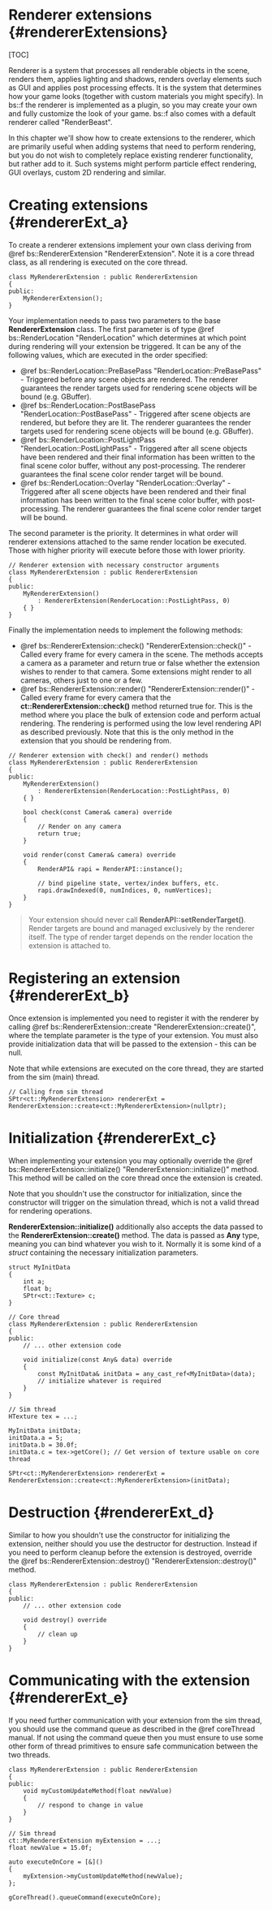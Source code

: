 Renderer extensions								{#rendererExtensions}
===============
[TOC]

Renderer is a system that processes all renderable objects in the scene, renders them, applies lighting and shadows, renders overlay elements such as GUI and applies post processing effects. It is the system that determines how your game looks (together with custom materials you might specify). In bs::f the renderer is implemented as a plugin, so you may create your own and fully customize the look of your game. bs::f also comes with a default renderer called "RenderBeast".

In this chapter we'll show how to create extensions to the renderer, which are primarily useful when adding systems that need to perform rendering, but you do not wish to completely replace existing renderer functionality, but rather add to it. Such systems might perform particle effect rendering, GUI overlays, custom 2D rendering and similar.

# Creating extensions {#rendererExt_a}

To create a renderer extensions implement your own class deriving from @ref bs::RendererExtension "RendererExtension". Note it is a core thread class, as all rendering is executed on the core thread.

~~~~~~~~~~~~~{.cpp}
class MyRendererExtension : public RendererExtension
{
public:
	MyRendererExtension();
}
~~~~~~~~~~~~~

Your implementation needs to pass two parameters to the base **RendererExtension** class. The first parameter is of type @ref bs::RenderLocation "RenderLocation" which determines at which point during rendering will your extension be triggered. It can be any of the following values, which are executed in the order specified:
 - @ref bs::RenderLocation::PreBasePass "RenderLocation::PreBasePass" - Triggered before any scene objects are rendered. The renderer guarantees the render targets used for rendering scene objects will be bound (e.g. GBuffer).
 - @ref bs::RenderLocation::PostBasePass "RenderLocation::PostBasePass" - Triggered after scene objects are rendered, but before they are lit. The renderer guarantees the render targets used for rendering scene objects will be bound (e.g. GBuffer).
 - @ref bs::RenderLocation::PostLightPass "RenderLocation::PostLightPass" - Triggered after all scene objects have been rendered and their final information has been written to the final scene color buffer, without any post-processing. The renderer guarantees the final scene color render target will be bound.
 - @ref bs::RenderLocation::Overlay "RenderLocation::Overlay" - Triggered after all scene objects have been rendered and their final information has been written to the final scene color buffer, with post-processing. The renderer guarantees the final scene color render target will be bound.
 
The second parameter is the priority. It determines in what order will renderer extensions attached to the same render location be executed. Those with higher priority will execute before those with lower priority.

~~~~~~~~~~~~~{.cpp}
// Renderer extension with necessary constructor arguments
class MyRendererExtension : public RendererExtension
{
public:
	MyRendererExtension()
		: RendererExtension(RenderLocation::PostLightPass, 0)
	{ }
}
~~~~~~~~~~~~~
 
Finally the implementation needs to implement the following methods:
 - @ref bs::RendererExtension::check() "RendererExtension::check()" - Called every frame for every camera in the scene. The methods accepts a camera as a parameter and return true or false whether the extension wishes to render to that camera. Some extensions might render to all cameras, others just to one or a few.
 - @ref bs::RendererExtension::render() "RendererExtension::render()" - Called every frame for every camera that the **ct::RendererExtension::check()** method returned true for. This is the method where you place the bulk of extension code and perform actual rendering. The rendering is performed using the low level rendering API as described previously. Note that this is the only method in the extension that you should be rendering from.
 
~~~~~~~~~~~~~{.cpp}
// Renderer extension with check() and render() methods
class MyRendererExtension : public RendererExtension
{
public:
	MyRendererExtension()
		: RendererExtension(RenderLocation::PostLightPass, 0)
	{ }
	
	bool check(const Camera& camera) override
	{
		// Render on any camera
		return true;
	}

	void render(const Camera& camera) override
	{
		RenderAPI& rapi = RenderAPI::instance();
		
		// bind pipeline state, vertex/index buffers, etc.
		rapi.drawIndexed(0, numIndices, 0, numVertices);
	}
}
~~~~~~~~~~~~~

> Your extension should never call **RenderAPI::setRenderTarget()**. Render targets are bound and managed exclusively by the renderer itself. The type of render target depends on the render location the extension is attached to. 

# Registering an extension {#rendererExt_b}
Once extension is implemented you need to register it with the renderer by calling @ref bs::RendererExtension::create<T> "RendererExtension::create<T>()", where the template parameter is the type of your extension. You must also provide initialization data that will be passed to the extension - this can be null.

Note that while extensions are executed on the core thread, they are started from the sim (main) thread.

~~~~~~~~~~~~~{.cpp}
// Calling from sim thread
SPtr<ct::MyRendererExtension> rendererExt = RendererExtension::create<ct::MyRendererExtension>(nullptr);
~~~~~~~~~~~~~

# Initialization {#rendererExt_c}
When implementing your extension you may optionally override the @ref bs::RendererExtension::initialize() "RendererExtension::initialize()" method. This method will be called on the core thread once the extension is created.

Note that you shouldn't use the constructor for initialization, since the constructor will trigger on the simulation thread, which is not a valid thread for rendering operations.

**RendererExtension::initialize()** additionally also accepts the data passed to the **RendererExtension::create<T>()** method. The data is passed as **Any** type, meaning you can bind whatever you wish to it. Normally it is some kind of a *struct* containing the necessary initialization parameters.

~~~~~~~~~~~~~{.cpp}
struct MyInitData
{
	int a;
	float b;
	SPtr<ct::Texture> c;
}

// Core thread
class MyRendererExtension : public RendererExtension
{
public:
	// ... other extension code
	
	void initialize(const Any& data) override
	{
		const MyInitData& initData = any_cast_ref<MyInitData>(data);
		// initialize whatever is required
	}
}

// Sim thread
HTexture tex = ...;

MyInitData initData;
initData.a = 5;
initData.b = 30.0f;
initData.c = tex->getCore(); // Get version of texture usable on core thread

SPtr<ct::MyRendererExtension> rendererExt = RendererExtension::create<ct::MyRendererExtension>(initData);
~~~~~~~~~~~~~

# Destruction {#rendererExt_d}
Similar to how you shouldn't use the constructor for initializing the extension, neither should you use the destructor for destruction. Instead if you need to perform cleanup before the extension is destroyed, override the @ref bs::RendererExtension::destroy() "RendererExtension::destroy()" method.

~~~~~~~~~~~~~{.cpp}
class MyRendererExtension : public RendererExtension
{
public:
	// ... other extension code
	
	void destroy() override
	{
		// clean up
	}
}
~~~~~~~~~~~~~

# Communicating with the extension {#rendererExt_e}
If you need further communication with your extension from the sim thread, you should use the command queue as described in the @ref coreThread manual. If not using the command queue then you must ensure to use some other form of thread primitives to ensure safe communication between the two threads.

~~~~~~~~~~~~~{.cpp}
class MyRendererExtension : public RendererExtension
{
public:
	void myCustomUpdateMethod(float newValue)
	{
		// respond to change in value
	}
}

// Sim thread
ct::MyRendererExtension myExtension = ...;
float newValue = 15.0f;

auto executeOnCore = [&]()
{
	myExtension->myCustomUpdateMethod(newValue);
};

gCoreThread().queueCommand(executeOnCore);
~~~~~~~~~~~~~